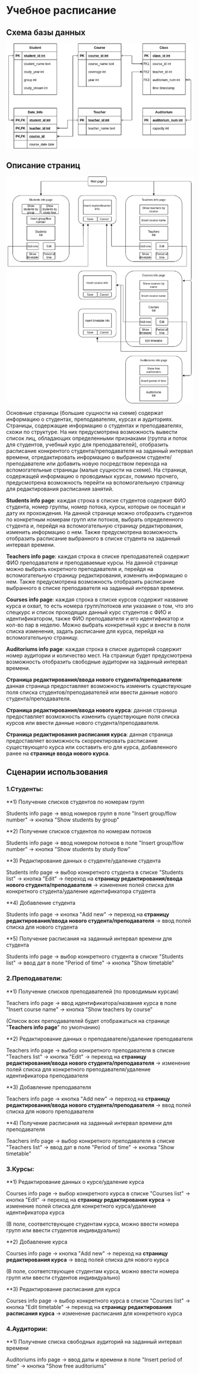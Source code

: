 # Учебное расписание
## Схема базы данных
![alt text](Timetable_db_scheme.png "")
## Описание страниц
![alt text](Pages_description.png "")

Основные страницы (большие сущности на схеме) содержат информацию о студентах, преподавателях, курсах и аудиториях. 
Страницы, содержащие информацию о студентах и преподавателях, схожи по структуре. На них предусмотрена возможность вывести список лиц, обладающих определенными признаками (группа и поток для студентов, учебный курс для преподавателей), отобразить расписание конкрентого студента/преподавателя на заданный интервал времени, отредактировать информацию о выбранном студенте/преподавателе или добавить новую посредством перехода на вспомогательные страницы (малые сущности на схеме).
На странице, содержащей информацию о проводимых курсах, помимо прочего, предусмотрена возможность перейти на вспомогательную страницу для редактирования расписания занятий.

**Students info page**: каждая строка в списке студентов содержит ФИО студента, номер группы, номер потока, курсы, которые он посещал и дату их прохождения. На данной странице можно отобразить студентов по конкретным номерам групп или потоков, выбрать определенного студента и, перейдя на вспомогательную страницу редактирования, изменить информацию о нем. Также предусмотрена возможность отобразить расписание выбранного в списке студента на заданный интервал времени.

**Teachers info page**: каждая строка в списке преподавателей содержит ФИО преподавателя и преподаваемые курсы. На данной странице можно выбрать кокретного преподавателя и, перейдя на вспомогательную страницу редактирования, изменить информацию о нем. Также предусмотрена возможность отобразить расписание выбранного в списке преподавателя на заданный интервал времени.

**Courses info page**: каждая строка в списке курсов содержит название курса и охват, то есть номера групп/потоков или указание о том, что это спецкурс и список проходящих данный курс студентов с ФИО и идентификатором, также ФИО преподавателя и его идентификатор и кол-во пар в неделю. Можно выбрать конкретный курс и внести в поля списка изменения, задать расписание для курса, перейдя на вспомогательную страницу.

**Auditoriums info page**: каждая строка в списке аудиторий содержит номер аудитории и количество мест. На странице будет предусмотрена возможность отобразить свободные аудитории на заданный интервал времени.

**Страница редактирования/ввода нового студента/преподавателя**: данная страница предоставляет возможность изменить существующие поля списка студентов/преподавателей или ввести данные нового студента/преподавателя. 

**Страница редактирования/ввода нового курса**: данная страница предоставляет возможность изменить существующие поля списка курсов или ввести данные нового студента/преподавателя.

**Страница редактирования расписания курса**: данная страница предоставляет возможность скорректировать расписание существующего курса или составить его для курса, добавленного ранее на **странице ввода нового курса**.

## Сценарии использования

### 1.Студенты:

**1) Получение списков студентов по номерам групп

Students info page -> ввод номеров групп в поле "Insert group/flow number" -> кнопка "Show students by group"

**2) Получение списков студентов по номерам потоков

Students info page -> ввод номером потоков в поле "Insert group/flow number" -> кнопка "Show students by study flow"

**3) Редактирование данных о студенте/удаление студента

Students info page -> выбор конкретного студента в списке "Students list" -> кнопка "Edit" -> переход на **страницу редактирования/ввода нового студента/преподавателя** -> изменение полей списка для конкретного студента/удаление идентификатора студента

**4) Добавление студента

Students info page -> кнопка "Add new" -> переход на **страницу редактирования/ввода нового студента/преподавателя** -> ввод полей списка для нового студента

**5) Получение расписания на заданный интервал времени для студента

Students info page -> выбор конкретного студента в списке "Students list" -> ввод дат в поле "Period of time" -> кнопка "Show timetable"

### 2.Преподаватели:

**1) Получение списков преподавателей (по проводимым курсам)

Teachers info page -> ввод идентификатора/названия курса в поле "Insert course name" -> кнопка "Show teachers by course"

(Список всех преподавателей будет отображаться на странице "**Teachers info page**" по умолчанию)

**2) Редактирование данных о преподавателе/удаление преподавателя

Teachers info page -> выбор конкретного преподавателя в списке "Teachers list" -> кнопка "Edit" -> переход на **страницу редактирования/ввода нового студента/преподавателя** -> изменение полей списка для конкретного преподавателя/удаление идентификатора преподавателя

**3) Добавление преподавателя

Teachers info page -> кнопка "Add new" -> переход на **страницу редактирования/ввода нового студента/преподавателя** -> ввод полей списка для нового преподавателя

**4) Получение расписания на заданный интервал времени для преподавателя

Teachers info page -> выбор конкретного преподавателя в списке "Teachers list" -> ввод дат в поле "Period of time" -> кнопка "Show timetable"

### 3.Курсы:

**1) Редактирование данных о курсе/удаление курса

Courses info page -> выбор конкретного курса в списке "Сourses list" -> кнопка "Edit" -> переход на **страницу редактирования курса** -> изменение полей списка для конкретного курса/удаление идентификатора курса

(В поле, соответствующее студентам курса, можно ввести номера групп или ввести студентов индивидуально)

**2) Добавление курса

Courses info page -> кнопка "Add new" -> переход на **страницу редактирования курса** -> ввод полей списка для нового курса

(В поле, соответствующее студентам курса, можно ввести номера групп или ввести студентов индивидуально) 

**3) Редактирование расписания для курса

Courses info page -> выбор конкретного курса в списке "Сourses list" -> кнопка "Edit timetable" -> переход на **страницу редактирования расписания курса** -> изменение расписания для конкретного курса

### 4.Аудитории:

**1) Получение списка свободных аудиторий на заданный интервал времени

Auditoriums info page -> ввод даты и времени в поле "Insert period of time" -> кнопка "Show free auditoriums"


